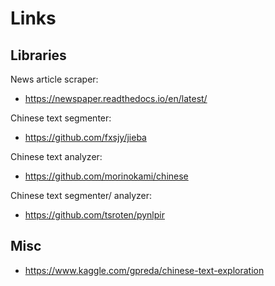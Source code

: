 # Links

## Libraries

News article scraper:
- https://newspaper.readthedocs.io/en/latest/

Chinese text segmenter:
- https://github.com/fxsjy/jieba

Chinese text analyzer:
- https://github.com/morinokami/chinese

Chinese text segmenter/ analyzer:
- https://github.com/tsroten/pynlpir

## Misc

- https://www.kaggle.com/gpreda/chinese-text-exploration

